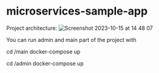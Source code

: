 # microservices-sample-app

Project architecture:
![Screenshot 2023-10-15 at 14 48 07](https://github.com/alpcansoydas/microservices-sample-app/assets/48163702/4c68592f-dae4-4459-a7ee-33e86bda7e55)


You can run admin and main part of the project with

cd /main
docker-compose up

cd /admin
docker-compose up

